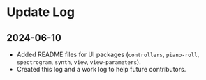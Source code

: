 # Update Log

## 2024-06-10
- Added README files for UI packages (`controllers`, `piano-roll`, `spectrogram`, `synth`, `view`, `view-parameters`).
- Created this log and a work log to help future contributors.
